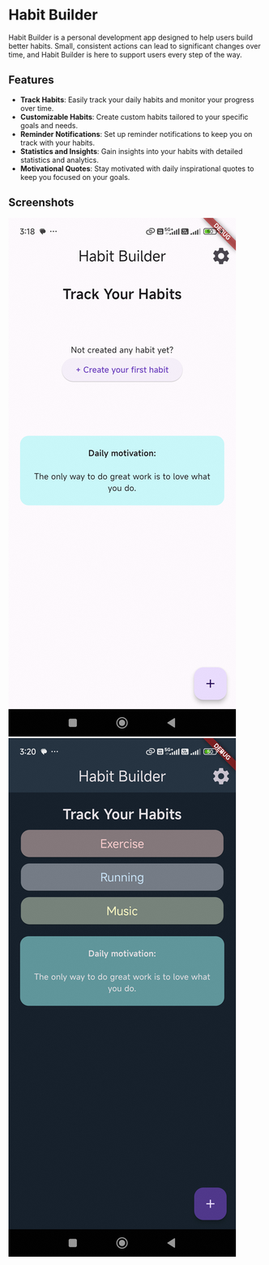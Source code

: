 # Habit Builder

Habit Builder is a personal development app designed to help users build better habits. Small, consistent actions can lead to significant changes over time, and Habit Builder is here to support users every step of the way.

## Features

- **Track Habits**: Easily track your daily habits and monitor your progress over time.
- **Customizable Habits**: Create custom habits tailored to your specific goals and needs.
- **Reminder Notifications**: Set up reminder notifications to keep you on track with your habits.
- **Statistics and Insights**: Gain insights into your habits with detailed statistics and analytics.
- **Motivational Quotes**: Stay motivated with daily inspirational quotes to keep you focused on your goals.

## Screenshots

![Screenshot 1](flutter_01.png)
![Screenshot 2](flutter_02.png)

